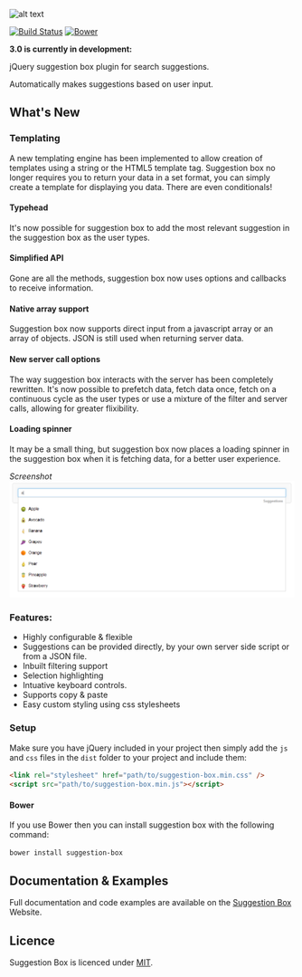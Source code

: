 ![alt text](http://www.suggestion-box.co.uk/images/logo.png "Suggestion Box")

[![Build Status](https://travis-ci.org/craigh411/suggestion-box.svg?branch=2.0)](https://travis-ci.org/craigh411/suggestion-box)
[![Bower](https://img.shields.io/bower/l/bootstrap.svg)](http://bower.io)

**3.0 is currently in development:** 

jQuery suggestion box plugin for search suggestions. 

Automatically makes suggestions based on user input.

## What's New

  ### Templating

  A new templating engine has been implemented to allow creation of templates using a string or the HTML5 template tag. Suggestion box no longer requires you to return your data in a set format, you can simply create a template for displaying you data. There are even conditionals!

#### Typehead

  It's now possible for suggestion box to add the most relevant suggestion in the suggestion box as the user types.

#### Simplified API

  Gone are all the methods, suggestion box now uses options and callbacks to receive information.

#### Native array support

  Suggestion box now supports direct input from a javascript array or an array of objects. JSON is still used when returning server data.

#### New server call options

  The way suggestion box interacts with the server has been completely rewritten. It's now possible to prefetch data, fetch data once, fetch on a continuous cycle as the user types or use a mixture of the filter and server calls, allowing for greater flixibility. 

#### Loading spinner

  It may be a small thing, but suggestion box now places a loading spinner in the suggestion box when it is fetching data, for a better user experience.

*Screenshot*
![alt text](https://raw.githubusercontent.com/craigh411/suggestion-box/master/screenshot.png "Suggestion box in action")

### Features:

- Highly configurable & flexible
- Suggestions can be provided directly, by your own server side script or from a JSON file.
- Inbuilt filtering support
- Selection highlighting
- Intuative keyboard controls.
- Supports copy & paste
- Easy custom styling using css stylesheets

### Setup

Make sure you have jQuery included in your project then simply add the `js` and `css` files in the `dist` folder to your project and include them:

```html
<link rel="stylesheet" href="path/to/suggestion-box.min.css" />
<script src="path/to/suggestion-box.min.js"></script>
````

#### Bower

If you use Bower then you can install suggestion box with the following command:

`bower install suggestion-box`


## Documentation & Examples

Full documentation and code examples are available on the [Suggestion Box](http://www.suggestion-box.co.uk) Website.

## Licence

Suggestion Box is licenced under [MIT](https://github.com/craigh411/suggestion-box/blob/master/LICENCE).
